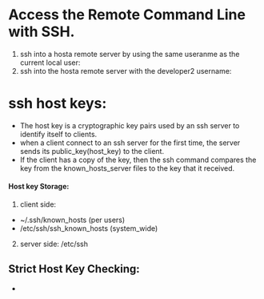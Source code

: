 # Access the Remote Command Line with SSH.
1. ssh into a hosta remote server by using the same useranme as the current local user:
2. ssh into the hosta remote server with the developer2 username:

# ssh host keys:
- The host key is a cryptographic key pairs used by an ssh server to identify itself to clients.
- when a client connect to an ssh server for the first time, the server sends its public_key(host_key) to the client.
- If the client has a copy of the key, then the ssh command compares the key from the known_hosts_server files to the key that it received.

#### Host key Storage:
1. client side:
  - ~/.ssh/known_hosts (per users)
  - /etc/ssh/ssh_known_hosts (system_wide)

2. server side: /etc/ssh

## Strict Host Key Checking:
- 
